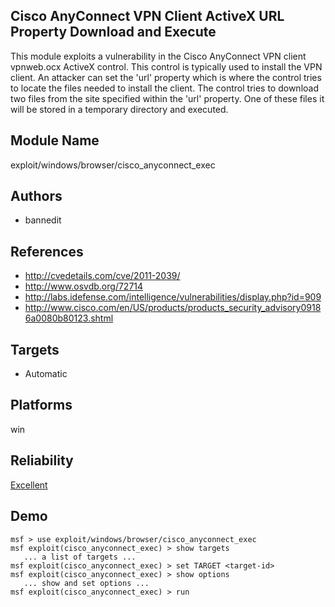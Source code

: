 ## Cisco AnyConnect VPN Client ActiveX URL Property Download and Execute

This module exploits a vulnerability in the Cisco AnyConnect 
VPN client vpnweb.ocx ActiveX control. This control is 
typically used to install the VPN client. An attacker can 
set the 'url' property which is where the control tries to 
locate the files needed to install the client. The control 
tries to download two files from the site specified within 
the 'url' property. One of these files it will be stored in 
a temporary directory and executed.


## Module Name
exploit/windows/browser/cisco_anyconnect_exec

## Authors
* bannedit


## References
* http://cvedetails.com/cve/2011-2039/
* http://www.osvdb.org/72714
* http://labs.idefense.com/intelligence/vulnerabilities/display.php?id=909
* http://www.cisco.com/en/US/products/products_security_advisory09186a0080b80123.shtml



## Targets
* Automatic


## Platforms
win

## Reliability
[Excellent](https://github.com/rapid7/metasploit-framework/wiki/Exploit-Ranking)

## Demo

```
msf > use exploit/windows/browser/cisco_anyconnect_exec
msf exploit(cisco_anyconnect_exec) > show targets
   ... a list of targets ...
msf exploit(cisco_anyconnect_exec) > set TARGET <target-id>
msf exploit(cisco_anyconnect_exec) > show options
   ... show and set options ...
msf exploit(cisco_anyconnect_exec) > run
```
    
    